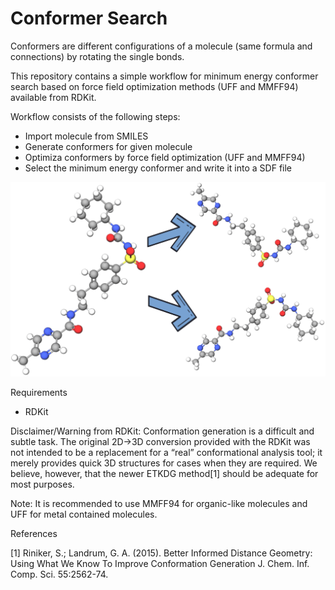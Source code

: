 # Conformer Search
Conformers are different configurations of a molecule (same formula and connections) by rotating the single bonds. 

This repository contains a simple workflow for minimum energy conformer search based on force field optimization methods (UFF and MMFF94) available from RDKit.

Workflow consists of the following steps:

- Import molecule from SMILES
- Generate conformers for given molecule
- Optimiza conformers by force field optimization (UFF and MMFF94)
- Select the minimum energy conformer and write it into a SDF file

![alt text](https://raw.githubusercontent.com/mcsorkun/Conformer-Search/master/conformer-search.png)

Requirements
- RDKit

Disclaimer/Warning from RDKit: Conformation generation is a difficult and subtle task. The original 2D->3D conversion provided with the RDKit was not intended to be a replacement for a “real” conformational analysis tool; it merely provides quick 3D structures for cases when they are required. We believe, however, that the newer ETKDG method[1] should be adequate for most purposes.

Note: It is recommended to use MMFF94 for organic-like molecules and UFF for metal contained molecules.


References

[1] Riniker, S.; Landrum, G. A. (2015). Better Informed Distance Geometry: Using What We Know To Improve Conformation Generation J. Chem. Inf. Comp. Sci. 55:2562-74.

